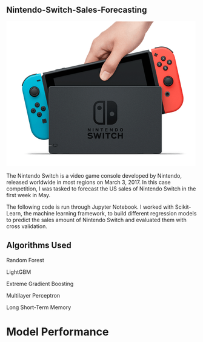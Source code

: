 ## Nintendo-Switch-Sales-Forecasting

![alt tag](https://github.com/Ze-Long/Ze-Long.github.io/blob/master/images/switch.png)

The Nintendo Switch is a video game console developed by Nintendo, released worldwide in most regions on March 3, 2017. In this case competition, I was tasked to forecast the US sales of Nintendo Switch in the first week in May.

The following code is run through Jupyter Notebook. I worked with Scikit-Learn, the machine learning framework, to build different regression models to predict the sales amount of Nintendo Switch and evaluated them with cross validation.

## Algorithms Used
Random Forest

LightGBM

Extreme Gradient Boosting

Multilayer Perceptron
  
Long Short-Term Memory
  
# Model Performance


